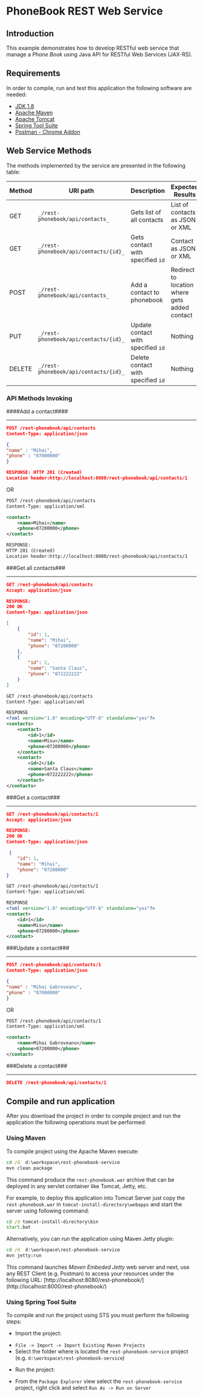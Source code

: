 PhoneBook REST Web Service
==========================

Introduction
------------
This example demonstrates how to develop RESTful web service that manage a _Phone Book_ using Java API for RESTful Web Services (JAX-RS).

Requirements
------------
In order to compile, run and test this application the following software are needed:

* [JDK 1.8](http://www.oracle.com/technetwork/pt/java/javase/downloads/index.html)
* [Apache Maven](https://maven.apache.org) 
* [Apache Tomcat](https://tomcat.apache.org)
* [Spring Tool Suite](https://spring.io/tools)
* [Postman - Chrome Addon](https://chrome.google.com/webstore/detail/postman/fhbjgbiflinjbdggehcddcbncdddomop)


Web Service Methods
-------------------
The methods implemented by the service are presented in the following table:

Method |URI path                                        | Description                        | Expected Results
-------|----------------------------------------------- | ---------------------------------- | --------------------------------------------
GET    |`_/rest-phonebook/api/contacts_`       | Gets list of all contacts          | List of contacts as JSON or XML
GET    |`_/rest-phonebook/api/contacts/{id}_`| Gets contact with specified `id`  | Contact as JSON or XML
POST   |`_/rest-phonebook/api/contacts_`      | Add a contact to phonebook          | Redirect to location where gets added contact
PUT    |`_/rest-phonebook/api/contacts/{id}_`| Update contact with specified `id` | Nothing
DELETE |`_/rest-phonebook/api/contacts/{id}_`| Delete contact with specified `id` | Nothing


### API Methods Invoking

####Add a contact####
______________________

```json
POST /rest-phonebook/api/contacts
Content-Type: application/json

{
"name" : "Mihai",
"phone" : "07000000"
}

RESPONSE: HTTP 201 (Created)
Location header:http://localhost:8080/rest-phonebook/api/contacts/1
```

OR

```xml
POST /rest-phonebook/api/contacts
Content-Type: application/xml

<contact>
    <name>Mihai</name>
    <phone>07200000</phone>
</contact>

RESPONSE: 
HTTP 201 (Created)
Location header:http://localhost:8080/rest-phonebook/api/contacts/1
```

###Get all contacts###
______________________

```json
GET /rest-phonebook/api/contacts
Accept: application/json

RESPONSE: 
200 OK
Content-Type: application/json

[
    {
        "id": 1,
        "name": "Mihai",
        "phone": "07200000"
    },
    {
        "id": 2,
        "name": "Santa Claus",
        "phone": "072222222"
    }    
]
```

```xml
GET /rest-phonebook/api/contacts
Content-Type: application/xml

RESPONSE
<?xml version="1.0" encoding="UTF-8" standalone="yes"?>
<contacts>
    <contact>
        <id>1</id>
        <name>Misu</name>
        <phone>07200000</phone>
    </contact>
    <contact>
        <id>2</id>
        <name>Santa Claus</name>
        <phone>072222222</phone>
    </contact>
</contacts>
```

###Get a contact###
______________________

```json
GET /rest-phonebook/api/contacts/1
Accept: application/json

RESPONSE: 
200 OK
Content-Type: application/json

 {
    "id": 1,
    "name": "Mihai",
    "phone": "07200000"
}
```

```xml
GET /rest-phonebook/api/contacts/1
Content-Type: application/xml

RESPONSE
<?xml version="1.0" encoding="UTF-8" standalone="yes"?>
<contact>
    <id>1</id>
    <name>Misu</name>
    <phone>07200000</phone>
</contact>
```

###Update a contact###
______________________

```json
POST /rest-phonebook/api/contacts/1
Content-Type: application/json

{
"name" : "Mihai Gabroveanu",
"phone" : "07000000"
}
```

OR

```xml
POST /rest-phonebook/api/contacts/1
Content-Type: application/xml

<contact>
    <name>Mihai Gabroveanu</name>
    <phone>07200000</phone>
</contact>
```

###Delete a contact###
______________________

```json
DELETE /rest-phonebook/api/contacts/1

```

Compile and run application
----------------------------
After you download the project in order to compile project and run the application the following operations must be performed:  

### Using Maven
To compile project using the Apache Maven execute:
``` bat
cd /d  d:\workspace\rest-phonebook-service
mvn clean package
```
This command produce the `rest-phonebook.war` archive that can be deployed in any servlet container like Tomcat, Jetty, etc.  

For example, to deploy this application into Tomcat Server just copy the `rest-phonebook.war` in `tomcat-install-directory\webapps` and start the server using following command:

``` bat
cd /d tomcat-install-directory\bin
start.bat
```

Alternatively, you can run the application using Maven Jetty plugin:

``` bat
cd /d  d:\workspace\rest-phonebook-service
mvn jetty:run
```
This command launches _Maven Embeded Jetty_ web server and next, use any REST Client (e.g. Postman) to access your resources under the following URL: [http://localhost:8080/rest-phonebook/] (http://localhost:8000/rest-phonebook/)


### Using Spring Tool Suite

To compile and run the project using STS you must perform the following steps:

* Import the project:
 - `File -> Import -> Import Existing Maven Projects`
 -  Select the folder where is located the `rest-phonebook-service` project (e.g. `d:\workspace\rest-phonebook-service`)
* Run the project:
 - From the `Package Explorer` view select the  `rest-phonebook-service` project, right click and select `Run As -> Run on Server`
